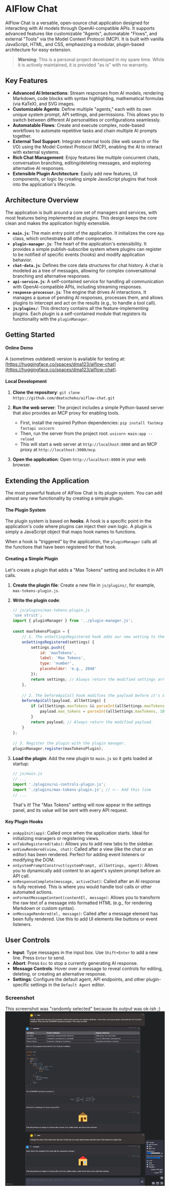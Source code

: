 # AIFlow Chat

AIFlow Chat is a versatile, open-source chat application designed for interacting with AI models through OpenAI-compatible APIs. It supports advanced features like customizable "Agents", automatable "Flows", and external "Tools" via the Model Context Protocol (MCP). It is built with vanilla JavaScript, HTML, and CSS, emphasizing a modular, plugin-based architecture for easy extension.

> **Warning**: This is a personal project developed in my spare time. While it is actively maintained, it is provided "as is" with no warranty.

## Key Features

- **Advanced AI Interactions**: Stream responses from AI models, rendering Markdown, code blocks with syntax highlighting, mathematical formulas (via KaTeX), and SVG images.
- **Customizable Agents**: Define multiple "agents," each with its own unique system prompt, API settings, and permissions. This allows you to switch between different AI personalities or configurations seamlessly.
- **Automatable Flows**: Create and execute complex, node-based workflows to automate repetitive tasks and chain multiple AI prompts together.
- **External Tool Support**: Integrate external tools (like web search or file I/O) using the Model Context Protocol (MCP), enabling the AI to interact with external systems.
- **Rich Chat Management**: Enjoy features like multiple concurrent chats, conversation branching, editing/deleting messages, and exploring alternative AI responses.
- **Extensible Plugin Architecture**: Easily add new features, UI components, or logic by creating simple JavaScript plugins that hook into the application's lifecycle.

## Architecture Overview

The application is built around a core set of managers and services, with most features being implemented as plugins. This design keeps the core clean and makes the application highly extensible.

-   **`main.js`**: The main entry point of the application. It initializes the core `App` class, which orchestrates all other components.
-   **`plugin-manager.js`**: The heart of the application's extensibility. It provides a simple publish-subscribe system where plugins can register to be notified of specific events (hooks) and modify application behavior.
-   **`chat-data.js`**: Defines the core data structures for chat history. A chat is modeled as a tree of messages, allowing for complex conversational branching and alternative responses.
-   **`api-service.js`**: A self-contained service for handling all communication with OpenAI-compatible APIs, including streaming responses.
-   **`response-processor.js`**: The engine that drives AI interactions. It manages a queue of pending AI responses, processes them, and allows plugins to intercept and act on the results (e.g., to handle a tool call).
-   **`js/plugins/`**: This directory contains all the feature-implementing plugins. Each plugin is a self-contained module that registers its functionality with the `pluginManager`.

## Getting Started

#### Online Demo
A (sometimes outdated) version is available for testing at: [https://huggingface.co/spaces/dma123/aiflow-chat](https://huggingface.co/spaces/dma123/aiflow-chat).

#### Local Development
1.  **Clone the repository**:
    `git clone https://github.com/dmatscheko/aiflow-chat.git`

2.  **Run the web server**:
    The project includes a simple Python-based server that also provides an MCP proxy for enabling tools.
    -   First, install the required Python dependencies: `pip install fastmcp fastapi uvicorn`
    -   Then, run the server from the project root: `uvicorn main:app --reload`
    -   This will start a web server at `http://localhost:8000` and an MCP proxy at `http://localhost:3000/mcp`.

3.  **Open the application**:
    Open `http://localhost:8000` in your web browser.

## Extending the Application

The most powerful feature of AIFlow Chat is its plugin system. You can add almost any new functionality by creating a simple plugin.

#### The Plugin System

The plugin system is based on **hooks**. A hook is a specific point in the application's code where plugins can inject their own logic. A plugin is simply a JavaScript object that maps hook names to functions.

When a hook is "triggered" by the application, the `pluginManager` calls all the functions that have been registered for that hook.

#### Creating a Simple Plugin

Let's create a plugin that adds a "Max Tokens" setting and includes it in API calls.

1.  **Create the plugin file**:
    Create a new file in `js/plugins/`, for example, `max-tokens-plugin.js`.

2.  **Write the plugin code**:
    ```javascript
    // js/plugins/max-tokens-plugin.js
    'use strict';
    import { pluginManager } from '../plugin-manager.js';

    const maxTokensPlugin = {
        // 1. The onSettingsRegistered hook adds our new setting to the settings UI.
        onSettingsRegistered(settings) {
            settings.push({
                id: 'maxTokens',
                label: 'Max Tokens',
                type: 'number',
                placeholder: 'e.g., 2048'
            });
            return settings; // Always return the modified settings array.
        },

        // 2. The beforeApiCall hook modifies the payload before it's sent.
        beforeApiCall(payload, allSettings) {
            if (allSettings.maxTokens && parseInt(allSettings.maxTokens, 10) > 0) {
                payload.max_tokens = parseInt(allSettings.maxTokens, 10);
            }
            return payload; // Always return the modified payload.
        }
    };

    // 3. Register the plugin with the plugin manager.
    pluginManager.register(maxTokensPlugin);
    ```

3.  **Load the plugin**:
    Add the new plugin to `main.js` so it gets loaded at startup:
    ```javascript
    // js/main.js
    // ...
    import './plugins/ui-controls-plugin.js';
    import './plugins/max-tokens-plugin.js'; // <-- Add this line
    // ...
    ```
    That's it! The "Max Tokens" setting will now appear in the settings panel, and its value will be sent with every API request.

#### Key Plugin Hooks

-   `onAppInit(app)`: Called once when the application starts. Ideal for initializing managers or registering views.
-   `onTabsRegistered(tabs)`: Allows you to add new tabs to the sidebar.
-   `onViewRendered(view, chat)`: Called after a view (like the chat or an editor) has been rendered. Perfect for adding event listeners or modifying the DOM.
-   `onSystemPromptConstruct(systemPrompt, allSettings, agent)`: Allows you to dynamically add content to an agent's system prompt before an API call.
-   `onResponseComplete(message, activeChat)`: Called after an AI response is fully received. This is where you would handle tool calls or other automated actions.
-   `onFormatMessageContent(contentEl, message)`: Allows you to transform the raw text of a message into formatted HTML (e.g., for rendering Markdown or custom syntax).
-   `onMessageRendered(el, message)`: Called after a message element has been fully rendered. Use this to add UI elements like buttons or event listeners.

## User Controls

-   **Input**: Type messages in the input box. Use `Shift+Enter` to add a new line. Press `Enter` to send.
-   **Abort**: Press `Esc` to stop a currently generating AI response.
-   **Message Controls**: Hover over a message to reveal controls for editing, deleting, or creating an alternative response.
-   **Settings**: Configure the default agent, API endpoints, and other plugin-specific settings in the `Default Agent` editor.

### Screenshot
This screenshot was "randomly selected" because its output was ok-ish ;)
![screenshot.png](screenshot.png)